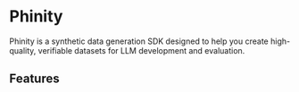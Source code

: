 # Phinity
Phinity is a synthetic data generation SDK designed to help you create high-quality, verifiable datasets for LLM development and evaluation.

## Features
